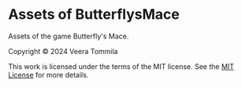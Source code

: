# Assets of ButterflysMace
Assets of the game Butterfly's Mace.

Copyright © 2024 Veera Tommila

This work is licensed under the terms of the MIT license. See the [MIT License](LICENSE.txt) for more details.

